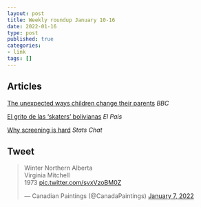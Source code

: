 ```yaml
---
layout: post
title: Weekly roundup January 10-16
date: 2022-01-16
type: post
published: true
categories:
- link
tags: []
---
```


## Articles

[The unexpected ways children change their parents](https://www.bbc.com/future/article/20220104-how-parenting-changes-you "The unexpected ways children change their parents. By Melissa Hogenboom") *BBC*

[El grito de las ‘skaters’ bolivianas](https://elpais.com/elpais/2021/11/26/album/1637939260_247473.amp.html "El grito de las ‘skaters’ bolivianas") *El País*

[Why screening is hard](https://www.statschat.org.nz/2022/01/11/why-screening-is-hard/ "Why screening is hard. By Thomas Lumley") *Stats Chat*

## Tweet

<blockquote class="twitter-tweet" data-dnt="true"><p lang="de" dir="ltr">Winter Northern Alberta<br>Virginia Mitchell<br>1973 <a href="https://t.co/svxVzoBM0Z">pic.twitter.com/svxVzoBM0Z</a></p>&mdash; Canadian Paintings (@CanadaPaintings) <a href="https://twitter.com/CanadaPaintings/status/1479558207882379264?ref_src=twsrc%5Etfw">January 7, 2022</a></blockquote> <script async src="https://platform.twitter.com/widgets.js" charset="utf-8"></script>
